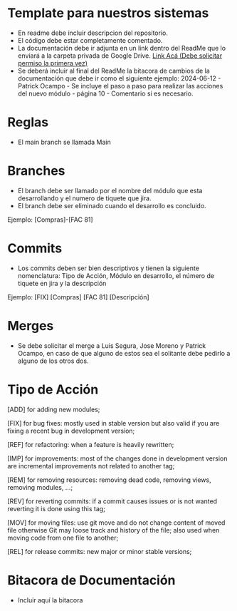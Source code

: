 # Template para nuestros sistemas

- En readme debe incluir descripcion del repositorio.
- El código debe estar completamente comentado.
- La documentación debe ir adjunta en un link dentro del ReadMe que lo enviará a la carpeta privada de Google Drive. <a href='https://drive.google.com/drive/folders/1HRDTUFhQcwbHng-tzRFeIYVCR2veAcGc?usp=drive_link'>Link Acá (Debe solicitar permiso la primera vez)</a>
- Se deberá incluir al final del ReadMe la bitacora de cambios de la documentación que debe ir como el siguiente ejemplo: 2024-06-12 - Patrick Ocampo - Se incluye el paso a paso para realizar las acciones del nuevo módulo - página 10 - Comentario si es necesario.

# Reglas

- El main branch se llamada Main

# Branches

- El branch debe ser llamado por el nombre del módulo que esta desarrollando y el numero de tiquete que jira.
- El branch debe ser eliminado cuando el desarrollo es concluido.

Ejemplo: [Compras]-[FAC 81]

# Commits

- Los commits deben ser bien descriptivos y tienen la siguiente nomenclatura: Tipo de Acción, Módulo en desarrollo, el número de tiquete en jira y la descripción

Ejemplo: [FIX] [Compras] [FAC 81] [Descripción]

# Merges

- Se debe solicitar el merge a Luis Segura, Jose Moreno y Patrick Ocampo, en caso de que alguno de estos sea el solitante debe pedirlo a alguno de los otros dos.

# Tipo de Acción

[ADD] for adding new modules;

[FIX] for bug fixes: mostly used in stable version but also valid if you are fixing a recent bug in development version;

[REF] for refactoring: when a feature is heavily rewritten;

[IMP] for improvements: most of the changes done in development version are incremental improvements not related to another tag;

[REM] for removing resources: removing dead code, removing views, removing modules, …;

[REV] for reverting commits: if a commit causes issues or is not wanted reverting it is done using this tag;

[MOV] for moving files: use git move and do not change content of moved file otherwise Git may loose track and history of the file; also used when moving code from one file to another;

[REL] for release commits: new major or minor stable versions;

# Bitacora de Documentación

- Incluir aquí la bitacora
